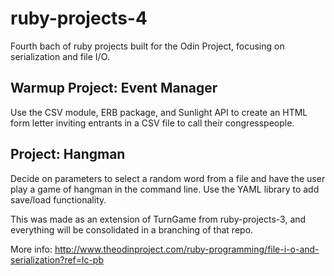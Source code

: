 # ruby-projects-4
Fourth bach of ruby projects built for the Odin Project, focusing on serialization and file I/O.

## Warmup Project: Event Manager

Use the CSV module, ERB package, and Sunlight API to create an HTML form letter inviting entrants in a CSV file to call their congresspeople.

## Project: Hangman

Decide on parameters to select a random word from a file and have the user play a game of hangman in the command line. Use the YAML library to add save/load functionality.

This was made as an extension of TurnGame from ruby-projects-3, and everything will be consolidated in a branching of that repo.

More info: http://www.theodinproject.com/ruby-programming/file-i-o-and-serialization?ref=lc-pb
